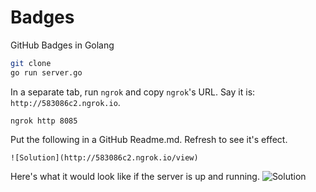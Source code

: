 # Badges
GitHub Badges in Golang

```sh
git clone 
go run server.go
```
In a separate tab, run `ngrok` and copy `ngrok`'s URL. Say it is: `http://583086c2.ngrok.io`.
```
ngrok http 8085
```
Put the following in a GitHub Readme.md. Refresh to see it's effect.
```
![Solution](http://583086c2.ngrok.io/view)
```


Here's what it would look like if the server is up and running.
![Solution](http://583086c2.ngrok.io/view)
